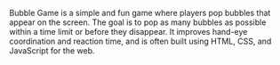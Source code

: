 Bubble Game is a simple and fun game where players pop bubbles that appear on the screen. 
The goal is to pop as many bubbles as possible within a time limit or before they disappear. 
It improves hand-eye coordination and reaction time, and is often built using HTML, CSS, and JavaScript for the web.
